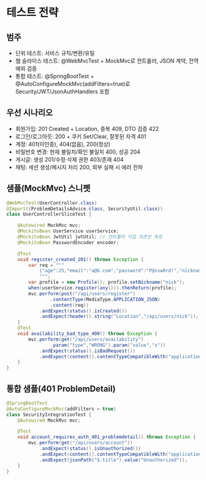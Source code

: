 # 테스트 전략

## 범주
- 단위 테스트: 서비스 규칙/변환/유틸
- 웹 슬라이스 테스트: @WebMvcTest + MockMvc로 컨트롤러, JSON 계약, 전역 예외 검증
- 통합 테스트: @SpringBootTest + @AutoConfigureMockMvc(addFilters=true)로 Security/JWT/JsonAuthHandlers 포함

## 우선 시나리오
- 회원가입: 201 Created + Location, 중복 409, DTO 검증 422
- 로그인/로그아웃: 200 + 쿠키 Set/Clear, 잘못된 자격 401
- 계정: 401(미인증), 404(없음), 200(정상)
- 비밀번호 변경: 현재 불일치/확인 불일치 400, 성공 204
- 게시글: 생성 201/수정·삭제 권한 403/존재 404
- 채팅: 세션 생성/메시지 처리 200, 외부 실패 시 에러 전파

## 샘플(MockMvc) 스니펫
```java
@WebMvcTest(UserController.class)
@Import({ProblemDetailsAdvice.class, SecurityUtil.class})
class UserControllerSliceTest {

	@Autowired MockMvc mvc;
	@MockitoBean UserService userService;
	@MockitoBean JwtUtil jwtUtil; // 컨트롤러 직접 의존만 목킹
	@MockitoBean PasswordEncoder encoder;

	@Test
	void register_created_201() throws Exception {
		var req = """
			{"age":25,"email":"a@b.com","password":"P@ssw0rd!","nickname":"nick","gender":"M","phoneNumber":"010-1234-5678","termsAccepted":true}
			""";
		var profile = new Profile(); profile.setNickname("nick");
		when(userService.register(any())).thenReturn(profile);
		mvc.perform(post("/api/users/register")
				.contentType(MediaType.APPLICATION_JSON)
				.content(req))
			.andExpect(status().isCreated())
			.andExpect(header().string("Location","/api/users/nick"));
	}
	@Test
	void availability_bad_type_400() throws Exception {
		mvc.perform(get("/api/users/availability")
				.param("type","WRONG").param("value","x"))
			.andExpect(status().isBadRequest())
			.andExpect(content().contentTypeCompatibleWith("application/problem+json"));
	}
}

```
## 통합 샘플(401 ProblemDetail)
```java
@SpringBootTest
@AutoConfigureMockMvc(addFilters = true)
class SecurityIntegrationTest {
	@Autowired MockMvc mvc;

	@Test
	void account_requires_auth_401_problemdetail() throws Exception {
		mvc.perform(get("/api/users/account"))
			.andExpect(status().isUnauthorized())
			.andExpect(content().contentTypeCompatibleWith("application/problem+json"))
			.andExpect(jsonPath("$.title").value("Unauthorized"));
	}
}

```